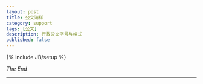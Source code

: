 ```yaml
---
layout: post
title: 公文清样
category: support
tags: [公文]
description: 行政公文字号与格式
published: false
---
```

{% include JB/setup %}



*The End*

------
